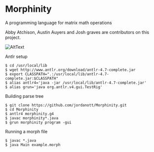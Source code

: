 # Morphinity
A programming language for matrix math operations  

Abby Atchison, Austin Auyers and Josh graves are contributors on this project.

![AltText](http://images.amcnetworks.com/ifc.com/wp-content/uploads/2015/01/The-Matrix.jpg)

Antlr setup
```
$ cd /usr/local/lib
$ wget http://www.antlr.org/download/antlr-4.7-complete.jar
$ export CLASSPATH=".:/usr/local/lib/antlr-4.7-complete.jar:$CLASSPATH"
$ alias antlr4='java -jar /usr/local/lib/antlr-4.7-complete.jar'
$ alias grun='java org.antlr.v4.gui.TestRig'
```
Building parse tree
```
$ git clone https://github.com/jordanott/Morphinity.git
$ cd Morphinity
$ antlr4 morphinity.g4
$ javac morphinity*.java
$ grun morphinity program -gui
```  
Running a morph file
```
$ javac *.java  
$ java Main example.morph
```
